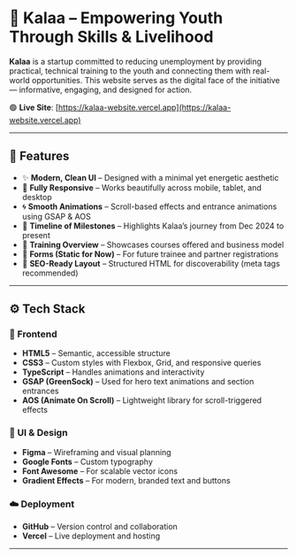 # 🌟 Kalaa – Empowering Youth Through Skills & Livelihood

**Kalaa** is a startup committed to reducing unemployment by providing practical, technical training to the youth and connecting them with real-world opportunities. This website serves as the digital face of the initiative — informative, engaging, and designed for action.

🟢 **Live Site**: [https://kalaa-website.vercel.app](https://kalaa-website.vercel.app)

---

## 📌 Features

- ✨ **Modern, Clean UI** – Designed with a minimal yet energetic aesthetic  
- 📱 **Fully Responsive** – Works beautifully across mobile, tablet, and desktop  
- 🌀 **Smooth Animations** – Scroll-based effects and entrance animations using GSAP & AOS  
- 📜 **Timeline of Milestones** – Highlights Kalaa’s journey from Dec 2024 to present  
- 📂 **Training Overview** – Showcases courses offered and business model  
- 📮 **Forms (Static for Now)** – For future trainee and partner registrations  
- 📎 **SEO-Ready Layout** – Structured HTML for discoverability (meta tags recommended)

---

## ⚙️ Tech Stack

### 🧩 Frontend
- **HTML5** – Semantic, accessible structure
- **CSS3** – Custom styles with Flexbox, Grid, and responsive queries
- **TypeScript** – Handles animations and interactivity
- **GSAP (GreenSock)** – Used for hero text animations and section entrances
- **AOS (Animate On Scroll)** – Lightweight library for scroll-triggered effects

### 🎨 UI & Design
- **Figma** – Wireframing and visual planning
- **Google Fonts** – Custom typography
- **Font Awesome** – For scalable vector icons
- **Gradient Effects** – For modern, branded text and buttons

### ☁️ Deployment
- **GitHub** – Version control and collaboration
- **Vercel** – Live deployment and hosting

---


